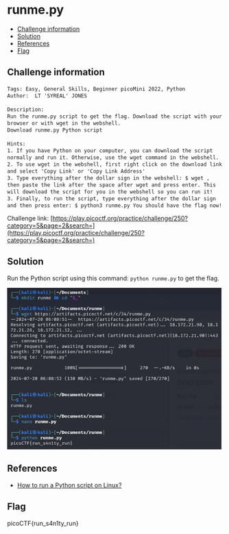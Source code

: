 # runme.py    

- [Challenge information](#challenge-information)
- [Solution](#solution)
- [References](#references)
- [Flag](#flag)

## Challenge information
```
Tags: Easy, General Skills, Beginner picoMini 2022, Python
Author:  LT 'SYREAL' JONES

Description:
Run the runme.py script to get the flag. Download the script with your browser or with wget in the webshell.
Download runme.py Python script

Hints:
1. If you have Python on your computer, you can download the script normally and run it. Otherwise, use the wget command in the webshell.
2. To use wget in the webshell, first right click on the download link and select 'Copy Link' or 'Copy Link Address'
3. Type everything after the dollar sign in the webshell: $ wget , then paste the link after the space after wget and press enter. This will download the script for you in the webshell so you can run it!
3. Finally, to run the script, type everything after the dollar sign and then press enter: $ python3 runme.py You should have the flag now!
```

Challenge link: [https://play.picoctf.org/practice/challenge/250?category=5&page=2&search=](https://play.picoctf.org/practice/challenge/250?category=5&page=2&search=)

## Solution

Run the Python script using this command: ``python runme.py`` to get the flag.

<img src="runme.jpg" width="500" />

## References

- [How to run a Python script on Linux?](https://stackoverflow.com/questions/71427901/how-to-run-a-python-script-on-linux)

## Flag

picoCTF{run_s4n1ty_run}